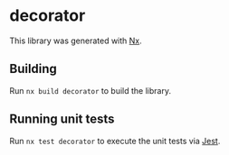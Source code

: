 # decorator

This library was generated with [Nx](https://nx.dev).

## Building

Run `nx build decorator` to build the library.

## Running unit tests

Run `nx test decorator` to execute the unit tests via [Jest](https://jestjs.io).
